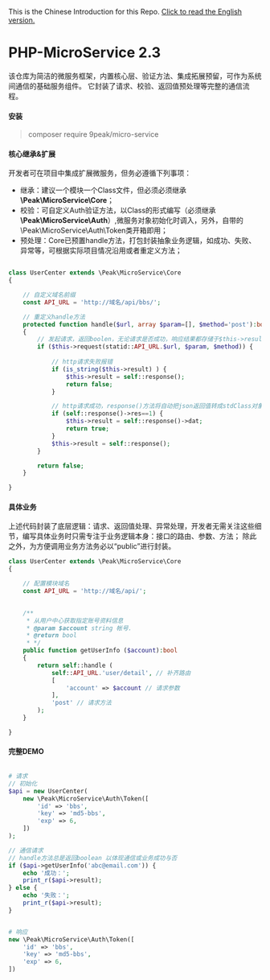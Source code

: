 This is the Chinese Introduction for this Repo. [Click to read the English version.](https://github.com/9PEAK/PHP-MicroService/blob/master/README-en.md)

# PHP-MicroService 2.3

该仓库为简洁的微服务框架，内置核心层、验证方法、集成拓展预留，可作为系统间通信的基础服务组件。
它封装了请求、校验、返回值预处理等完整的通信流程。


#### 安装
> composer require 9peak/micro-service


#### 核心继承&扩展
开发者可在项目中集成扩展微服务，但务必遵循下列事项：
<ul>
	<li>继承：建议一个模块一个Class文件，但必须必须继承 <b>\Peak\MicroService\Core</b>；</li>
	<li>校验：可自定义Auth验证方法，以Class的形式编写（必须继承<b>\Peak\MicroService\Auth</b>）,微服务对象初始化时调入，另外，自带的\Peak\MicroService\Auth\Token类开箱即用；</li>
	<li>预处理：Core已预置handle方法，打包封装抽象业务逻辑，如成功、失败、异常等，可根据实际项目情况沿用或者重定义方法；</li>
</ul>

```php

class UserCenter extends \Peak\MicroService\Core
{

    // 自定义域名前缀
    const API_URL = 'http://域名/api/bbs/';

    // 重定义handle方法
	protected function handle($url, array $param=[], $method='post'):bool
    {
        // 发起请求，返回boolen，无论请求是否成功，响应结果都存储于$this->result中
        if ($this->request(statid::API_URL.$url, $param, $method)) {
            
            // http请求失败报错
            if (is_string($this->result) ) {
                $this->result = self::response();
                return false;
            }

            // http请求成功，response()方法将自动把json返回值转成stdClass对象或数据
            if (self::response()->res==1) {
                $this->result = self::response()->dat;
                return true;
            }
            $this->result = self::response();
        }

        return false;
    }

}

```


#### 具体业务
上述代码封装了底层逻辑：请求、返回值处理、异常处理，开发者无需关注这些细节，编写具体业务时只需专注于业务逻辑本身：接口的路由、参数、方法；
除此之外，为方便调用业务方法务必以“public”进行封装。

```php
class UserCenter extends \Peak\MicroService\Core
{

    // 配置模块域名
    const API_URL = 'http://域名/api/';

    
    /**
     * 从用户中心获取指定账号资料信息
     * @param $account string 帐号.
     * @return bool
     * */
	public function getUserInfo ($account):bool
	{
		return self::handle (
            self::API_URL.'user/detail', // 补齐路由
            [
                'account' => $account // 请求参数
            ],
            'post' // 请求方法
		);
	}

}

```


#### 完整DEMO

```php

# 请求
// 初始化
$api = new UserCenter(
	new \Peak\MicroService\Auth\Token([
		'id' => 'bbs',
		'key' => 'md5-bbs',
		'exp' => 6,
	])
);

// 通信请求
// handle方法总是返回boolean 以体现通信或业务成功与否
if ($api->getUserInfo('abc@email.com')) {
    echo '成功：';
	print_r($api->result);
} else {
    echo '失败：';
    print_r($api->result);
}


# 响应
new \Peak\MicroService\Auth\Token([
    'id' => 'bbs',
    'key' => 'md5-bbs',
    'exp' => 6,
])

```


